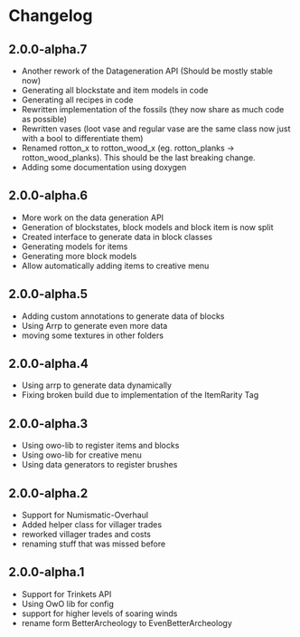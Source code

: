 # Changelog

## 2.0.0-alpha.7

* Another rework of the Datageneration API (Should be mostly stable now)
* Generating all blockstate and item models in code
* Generating all recipes in code
* Rewritten implementation of the fossils (they now share as much code as possible)
* Rewritten vases (loot vase and regular vase are the same class now just with a bool to differentiate them)
* Renamed rotton_x to rotton_wood_x (eg. rotton_planks -> rotton_wood_planks). This should be the last breaking change.
* Adding some documentation using doxygen

## 2.0.0-alpha.6

* More work on the data generation API
* Generation of blockstates, block models and block item is now split
* Created interface to generate data in block classes
* Generating models for items
* Generating more block models
* Allow automatically adding items to creative menu

## 2.0.0-alpha.5

* Adding custom annotations to generate data of blocks
* Using Arrp to generate even more data
* moving some textures in other folders

## 2.0.0-alpha.4

* Using arrp to generate data dynamically
* Fixing broken build due to implementation of the ItemRarity Tag

## 2.0.0-alpha.3

* Using owo-lib to register items and blocks
* Using owo-lib for creative menu
* Using data generators to register brushes

## 2.0.0-alpha.2

* Support for Numismatic-Overhaul
* Added helper class for villager trades
* reworked villager trades and costs
* renaming stuff that was missed before

## 2.0.0-alpha.1

* Support for Trinkets API
* Using OwO lib for config
* support for higher levels of soaring winds
* rename form BetterArcheology to EvenBetterArcheology